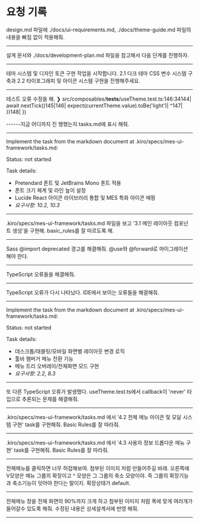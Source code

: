 # 요청 기록

design.md 파일에 ./docs/ui-requirements.md, ./docs/theme-guide.md 파일의 내용을 빠짐 없이 적용해줘.

------

설계 문서와 ./docs/development-plan.md 파일을 참고해서 다음 단계를 진행하자.

------
테마 시스템 및
 디자인 토큰 구현 작업을 시작합니다. 2.1 다크 테마 CSS 변수 시스템 구축과 2.2 타이포그래피 및 아이콘 시스템 구현을 진행해주세요.

------
테스트 오류 수정을 해. ❯ src/composables/__tests__/useTheme.test.ts:146:34144|       await nextTick()145|146|       expect(currentTheme.value).toBe('light')|                                  ^147|     })148|   })

------지금 어디까지 진
행했는지 tasks.md에 표시 해줘.

------

Implement the task from the markdown document at .kiro/specs/mes-ui-framework/tasks.md:
        
<task title="2.2 타이포그래피 및 아이콘 시스템 구현">

Status: not started

Task details:
- Pretendard 폰트 및 JetBrains Mono 폰트 적용
- 폰트 크기 체계 및 라인 높이 설정
- Lucide React 아이콘 라이브러리 통합 및 MES 특화 아이콘 매핑
- _요구사항: 10.2, 10.3_

</task>

------

.kiro/specs/mes-ui-framework/tasks.md 파일을 보고 '3.1 메인 레이아웃 컴포넌트 생성'을 구현해. basic_rules를 잘 따르도록 해.

------

Sass @import deprecated 경고를 해결해줘. @use와 @forward로 마이그레이션 해야 한다.

------

TypeScript 오류들을 해결해줘.

------

TypeScript 오류가 다시 나타났다. IDE에서 보이는 오류들을 해결해줘.

------

Implement the task from the markdown document at .kiro/specs/mes-ui-framework/tasks.md:
        
<task title="3.2 반응형 레이아웃 동작 구현">

Status: not started

Task details:
- 데스크톱/태블릿/모바일 화면별 레이아웃 변경 로직
- 툴바 햄버거 메뉴 전환 기능
- 메뉴 트리 오버레이/전체화면 모드 구현
- _요구사항: 2.2, 8.3_

</task>

------

또 다른 TypeScript 오류가 발생했다. useTheme.test.ts에서 callback이 'never' 타입으로 추론되는 문제를 해결해줘.

------

.kiro/specs/mes-ui-framework/tasks.md 에서 '4.2 전체 메뉴 아이콘 및 모달 시스템 구현' task를 구현해줘. Basic Rules를 잘 따라줘.

------

.kiro/specs/mes-ui-framework/tasks.md 에서 '4.3 사용자 정보 드롭다운 메뉴 구현' task를 구현해줘. Basic Rules를 잘 따라줘.

------

전체메뉴를 클릭하면 너무 허접해보여. 첨부된 이미지 처럼 만들어주길 바래. 오른쪽에 V모양은 메뉴 그룹의 확장이고  ^ 모양은 그 그룹의 축소 모양이야. 즉 그룹의 확장기능과 축소기능이 잇어야 한다는 말이지. 확장상태가 default.

------

전체메뉴 창을 전체 화면의 90%까지 크게 하고 첨부된 이미지 처럼 폭에 맞게 여러개가 들어갈수 있도록 해줘. 수정된 내용은 상세설계서에 반영 해줘.

------